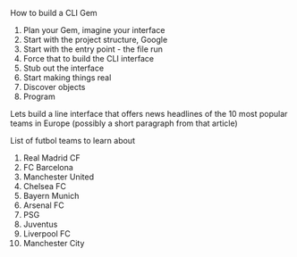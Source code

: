 How to build a CLI Gem

1. Plan your Gem, imagine your interface
2. Start with the project structure, Google
3. Start with the entry point - the file run
4. Force that to build the CLI interface
5. Stub out the interface
6. Start making things real
7. Discover objects
8. Program


Lets build a line interface that offers news headlines of the 10 most popular teams in Europe (possibly a short paragraph from that article)

List of futbol teams to learn about

1. Real Madrid CF
2. FC Barcelona 
3. Manchester United
4. Chelsea FC
5. Bayern Munich
6. Arsenal FC 
7. PSG
8. Juventus
9. Liverpool FC
10. Manchester City

